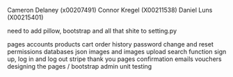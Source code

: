 Cameron Delaney (x00207491)
Connor Kregel (X00211538)
Daniel Luns (X00215401)

need to add pillow, bootstrap and all that shite to setting.py


pages
accounts
products
cart
order history 
password change and reset
permissions
databases
json
images and images upload
search function
sign up, log in and log out
stripe
thank you pages
confirmation emails
vouchers 
designing the pages / bootstrap
admin
unit testing
